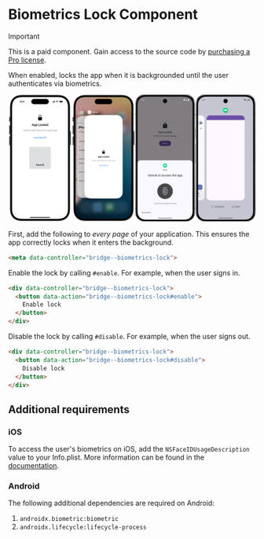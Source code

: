 # Biometrics Lock Component

> [!IMPORTANT]
> This is a paid component. Gain access to the source code by [purchasing a Pro license](https://buy.stripe.com/fZeaF6bn9b9d4Pm14b).

When enabled, locks the app when it is backgrounded until the user authenticates via biometrics.

![Biometrics Lock Component examples](/resources/screenshots/biometrics-lock.png)

First, add the following to *every page* of your application. This ensures the app correctly locks when it enters the background.

```html
<meta data-controller="bridge--biometrics-lock">
```

Enable the lock by calling `#enable`. For example, when the user signs in.

```html
<div data-controller="bridge--biometrics-lock">
  <button data-action="bridge--biometrics-lock#enable">
    Enable lock
  </button>
</div>
```

Disable the lock by calling `#disable`. For example, when the user signs out.

```html
<div data-controller="bridge--biometrics-lock">
  <button data-action="bridge--biometrics-lock#disable">
    Disable lock
  </button>
</div>
```

## Additional requirements

### iOS

To access the user's biometrics on iOS, add the `NSFaceIDUsageDescription` value to your Info.plist. More information can be found in the [documentation](https://developer.apple.com/documentation/localauthentication/logging-a-user-into-your-app-with-face-id-or-touch-id).

### Android

The following additional dependencies are required on Android:

1. `androidx.biometric:biometric`
1. `androidx.lifecycle:lifecycle-process`
